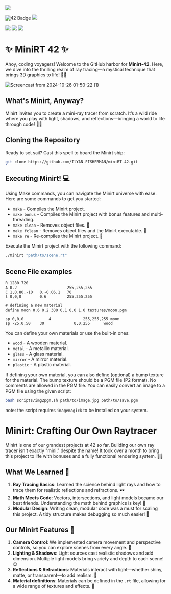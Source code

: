 ![](https://github.com/ayogun/42-project-badges/blob/main/badges/minirtm.png?raw=true)

![42 Badge](https://img.shields.io/badge/42-Project-blue) 
![](https://img.shields.io/github/languages/code-size/IlYAN-FISHERMAN/miniRT-42?color=5BCFFF)

![](https://img.shields.io/badge/Linux-0a97f5?style=for-the-badge&logo=linux&logoColor=white)
![](https://img.shields.io/badge/mac%20os-000000?style=for-the-badge&logo=apple&logoColor=white)
![](https://img.shields.io/badge/WSL-0a97f5?style=for-the-badge&logo=linux&logoColor=white)

# ✨ MiniRT 42 ✨
Ahoy, coding voyagers! Welcome to the GitHub harbor for **Minirt-42**. Here, we dive into the thrilling realm of ray tracing—a mystical technique that brings 3D graphics to life! 🌄✨

![Screencast from 2024-10-26 01-50-22 (1)](https://github.com/user-attachments/assets/dec7f312-2abd-424e-8cb8-6bb82488c483)


## What's Minirt, Anyway?
Minirt invites you to create a mini-ray tracer from scratch. It’s a wild ride where you play with light, shadows, and reflections—bringing a world to life through code! 🌌💡

## Cloning the Repository
Ready to set sail? Cast this spell to board the Minirt ship:
```bash
git clone https://github.com/IlYAN-FISHERMAN/miniRT-42.git
```
## Executing Minirt! 💻
Using Make commands, you can navigate the Minirt universe with ease. Here are some commands to get you started:
- `make` - Compiles the Minirt project.
- `make bonus` - Compiles the Minirt project with bonus features and multi-threading.
- `make clean` - Removes object files. 🧹
- `make fclean` - Removes object files and the Minirt executable. 🧹
- `make re` - Re-compiles the Minirt project. 🔄

Execute the Minirt project with the following command:
```bash
./minirt "path/to/scene.rt"
```

## Scene File examples
```rt
R 1280 720
A 0.2                      255,255,255
C 1,0.80,-10   0,-0.06,1   70
l 0,0,0        0.6         255,255,255

# defining a new material
define moon	0.6	0.2	300	0.1	0.0	1.0	textures/moon.pgm

sp 0,0,0		   4		      255,255,255 moon
sp -25,0,50	   30		      0,0,255	   wood
```
You can define your own materials or use the built-in ones:
- `wood` - A wooden material.
- `metal` - A metallic material.
- `glass` - A glass material.
- `mirror` - A mirror material.
- `plastic` - A plastic material.

If defining your own material, you can also define (optional) a bump texture for the material.
The bump texture should be a PGM file (P2 format). No comments are allowed in the PGM file.
You can easily convert an image to a PGM file using the given script:
```bash
bash scripts/img2pgm.sh path/to/image.jpg path/to/save.pgm
```
note: the script requires `imagemagick` to be installed on your system.

# Minirt: Crafting Our Own Raytracer
Minirt is one of our grandest projects at 42 so far. Building our own ray tracer isn't exactly "mini," despite the name! It took over a month to bring this project to life with bonuses and a fully functional rendering system. 👀💥
## What We Learned 🧠
1. **Ray Tracing Basics**: Learned the science behind light rays and how to trace them for realistic reflections and refractions. 🕶️
2. **Math Meets Code**: Vectors, intersections, and light models became our best friends. Understanding the math behind graphics is key! 📐
3. **Modular Design**: Writing clean, modular code was a must for scaling this project. A tidy structure makes debugging so much easier! 📂

## Our Minirt Features 🎨
1. **Camera Control**: We implemented camera movement and perspective controls, so you can explore scenes from every angle. 📸
2. **Lighting & Shadows**: Light sources cast realistic shadows and add dimension. Multiple light models bring variety and depth to each scene! 🌞
3. **Reflections & Refractions**: Materials interact with light—whether shiny, matte, or transparent—to add realism. 🌊
4. **Material definitions**: Materials can be defined in the `.rt` file, allowing for a wide range of textures and effects. 🎨
